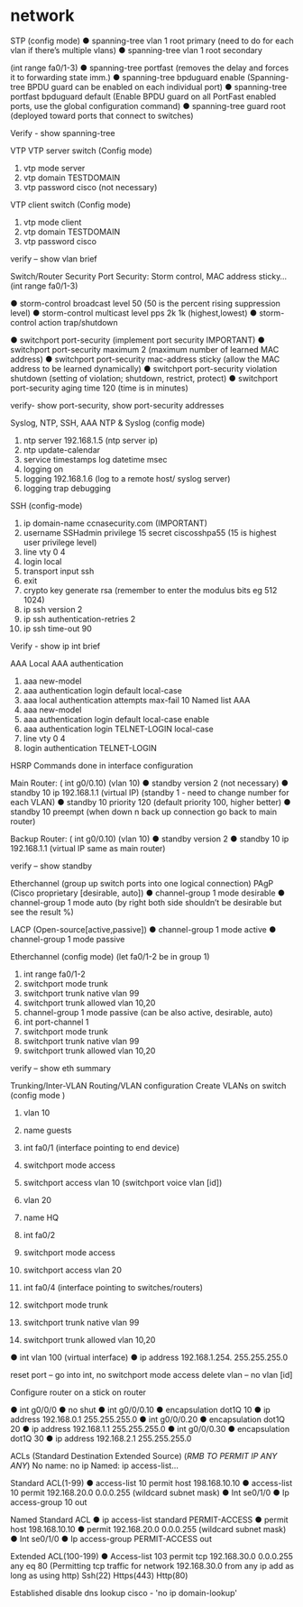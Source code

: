 # network


STP (config mode)
●	spanning-tree vlan 1 root primary (need to do for each vlan if there’s multiple vlans)
●	spanning-tree vlan 1 root secondary

(int range fa0/1-3)
●	spanning-tree portfast (removes the delay and forces it to forwarding state imm.)
●	spanning-tree bpduguard enable (Spanning-tree BPDU guard can be enabled on each individual port)
●	spanning-tree portfast bpduguard default (Enable BPDU guard on all PortFast enabled ports, use the global configuration command)
●	spanning-tree guard root (deployed toward ports that connect to switches)

Verify - show spanning-tree





VTP
VTP server switch (Config mode)
1.	vtp mode server
2.	vtp domain TESTDOMAIN
3.	vtp password cisco (not necessary)

VTP client switch
(Config mode)
1.	vtp mode client
2.	vtp domain TESTDOMAIN
3.	vtp password cisco

verify – show vlan brief



Switch/Router Security 
Port Security: Storm control, MAC address sticky… (int range fa0/1-3)

●	storm-control broadcast level 50 (50 is the percent rising suppression level)
●	storm-control multicast level pps 2k 1k (highest,lowest)
●	storm-control action trap/shutdown

●	switchport port-security (implement port security IMPORTANT)
●	switchport port-security maximum 2 (maximum number of learned MAC address)
●	switchport port-security mac-address sticky (allow the MAC address to be learned dynamically)
●	switchport port-security violation shutdown (setting of violation; shutdown, restrict, protect)
●	switchport port-security aging time 120 (time is in minutes)

verify- show port-security, show port-security addresses 






Syslog, NTP, SSH, AAA
NTP & Syslog (config mode)
1.	ntp server 192.168.1.5 (ntp server ip)
2.	ntp update-calendar
3.	service timestamps log datetime msec
4.	logging on 
5.	logging 192.168.1.6 (log to a remote host/ syslog server) 
6.	logging trap debugging



SSH (config-mode)
1.	ip domain-name ccnasecurity.com (IMPORTANT)
2.	username SSHadmin privilege 15 secret ciscosshpa55 (15 is highest user privilege level)
3.	line vty 0 4
4.	login local 
5.	transport input ssh
6.	exit
7.	crypto key generate rsa (remember to enter the modulus bits eg 512 1024)
8.	ip ssh version 2
9.	ip ssh authentication-retries 2
10.	ip ssh time-out 90


Verify - show ip int brief 






AAA
Local AAA authentication
1.	aaa new-model
2.	aaa authentication login default local-case
3.	aaa local authentication attempts max-fail 10
Named list AAA
1.	aaa new-model
2.	aaa authentication login default local-case enable
3.	aaa authentication login TELNET-LOGIN local-case
4.	line vty 0 4
5.	login authentication TELNET-LOGIN





HSRP
Commands done in interface configuration

Main Router: ( int g0/0.10) (vlan 10)
●	 standby version 2 (not necessary)
●	 standby 10 ip 192.168.1.1 (virtual IP) (standby 1 - need to change number for each VLAN)
●	 standby 10 priority 120 (default priority 100, higher better)
●	 standby 10 preempt (when down n back up connection go back to main router)

Backup Router: ( int g0/0.10) (vlan 10)
●	standby version 2
●	standby 10 ip 192.168.1.1 (virtual IP same as main router)

verify – show standby






Etherchannel (group up switch ports into one logical connection)
PAgP (Cisco proprietary [desirable, auto])
●	channel-group 1 mode desirable
●	channel-group 1 mode auto (by right both side shouldn’t be desirable but see the result %)

LACP (Open-source[active,passive])
●	channel-group 1 mode active
●	channel-group 1 mode passive


Etherchannel (config mode) (let fa0/1-2 be in group 1)
1.	int range fa0/1-2
2.	switchport mode trunk
3.	switchport trunk native vlan 99
4.	switchport trunk allowed vlan 10,20
5.	channel-group 1 mode passive (can be also active, desirable, auto)
6.	int port-channel 1
7.	switchport mode trunk
8.	switchport trunk native vlan 99
9.	switchport trunk allowed vlan 10,20


verify – show eth summary








Trunking/Inter-VLAN Routing/VLAN configuration
Create VLANs on switch (config mode )
1.	vlan 10
2.	name guests
3.	int fa0/1 (interface pointing to end device)
4.	switchport mode access 
5.	switchport access vlan 10 (switchport voice vlan [id])

6.	vlan 20
7.	name HQ
8.	int fa0/2
9.	switchport mode access
10.	switchport access vlan 20

11.	int fa0/4 (interface pointing to switches/routers)
12.	switchport mode trunk
13.	switchport trunk native vlan 99
14.	switchport trunk allowed vlan 10,20


●	int vlan 100 (virtual interface)
●	ip address 192.168.1.254. 255.255.255.0



reset port – go into int, no switchport mode access 
delete vlan – no vlan [id]








Configure router on a stick on router

●	int g0/0/0
●	no shut
●	int g0/0/0.10
●	encapsulation dot1Q 10
●	ip address 192.168.0.1 255.255.255.0
●	int g0/0/0.20
●	encapsulation dot1Q 20
●	ip address 192.168.1.1 255.255.255.0
●	int g0/0/0.30
●	encapsulation dot1Q 30
●	ip address 192.168.2.1 255.255.255.0


ACLs (Standard Destination Extended Source) (*RMB TO PERMIT IP ANY ANY*)
No name: no ip
Named: ip access-list...

Standard ACL(1-99)
●	access-list 10 permit host 198.168.10.10
●	access-list 10 permit 192.168.20.0 0.0.0.255 (wildcard subnet mask)
●	Int se0/1/0
●	Ip access-group 10 out 

Named Standard ACL
●	ip access-list standard PERMIT-ACCESS
●	permit host 198.168.10.10
●	permit 192.168.20.0 0.0.0.255 (wildcard subnet mask)
●	Int se0/1/0
●	Ip access-group PERMIT-ACCESS out 

Extended ACL(100-199)
●	Access-list 103 permit tcp 192.168.30.0 0.0.0.255 any eq 80 
(Permitting tcp traffic for network 192.168.30.0 from any ip add as long as using http)
Ssh(22) Https(443) Http(80)


Established
disable dns lookup cisco - 'no ip domain-lookup'
 
 
